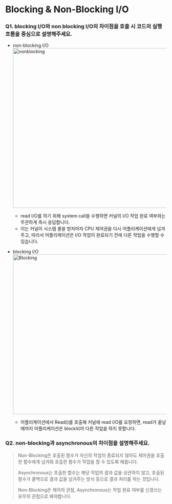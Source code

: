 # Blocking & Non-Blocking I/O

### Q1. blocking I/O와 non blocking I/O의 차이점을 호출 시 코드의 실행 흐름을 중심으로 설명해주세요. 

- non-blocking I/O
    <img width="500" alt="nonblocking" src="https://user-images.githubusercontent.com/31344894/201096732-20a3c5c2-ee35-4aac-a606-8c69d4c7c6e4.png">
    - read I/O를 하기 위해 system call을 수행하면 커널의 I/O 작업 완료 여부와는 무관하게 즉시 응답합니다. 
    - 이는 커널이 시스템 콜을 받자마자 CPU 제어권을 다시 어플리케이션에게 넘겨주고, 따라서 어플리케이션은 I/O 작업이 완료되기 전에 다른 작업을 수행할 수 있습니다. 

- blocking I/O
    <img width="500" alt="Blocking" src="https://user-images.githubusercontent.com/31344894/201096834-1a7cbc9b-99d8-4fda-9646-5207cea8b37e.png">
    - 어플리케이션에서 Read()를 호출해 커널에 read I/O를 요청하면, read가 끝날 때까지 어플리케이션은 block되어 다른 작업을 하지 못합니다. 

### Q2. non-blocking과 asynchronous의 차이점을 설명해주세요. 
> Non-Blocking은 호출된 함수가 자신의 작업이 종료되지 않아도 제어권을 호출한 함수에게 넘겨줘 호출한 함수가 작업을 할 수 있도록 해줍니다. 
> 
> Asynchronous는 호출한 함수는 해당 작업의 결과 값을 상관하지 않고, 호출된 함수가 콜백으로 결과 값을 넘겨주는 방식 등으로 결과 처리를 하는 것입니다. 
>
> Non-Blocking은 제어의 관점, Asynchronous는 작업 완료 여부를 신경쓰는 유무의 관점으로 봐야합니다. 